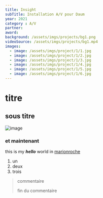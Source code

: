 ```yaml
---
title: Insight
subTitle: Installation A/V pour Daum
year: 2021
category : A/V
partner: 
award:
background: /assets/imgs/projects/bg1.png
videoSource: /assets/imgs/projects/bg1.mp4
images:
  - image: /assets/imgs/project/1/1.jpg
  - image: /assets/imgs/project/1/2.jpg
  - image: /assets/imgs/project/1/3.jpg
  - image: /assets/imgs/project/1/4.jpg
  - image: /assets/imgs/project/1/5.jpg
  - image: /assets/imgs/project/1/6.jpg
---
```

# titre
## sous titre
![image](/assets/imgs/b1.jpg)
### et maintenant
this is my ***hello*** world in [marionroche](marionroche.com)
1. un
2. deux
3. trois
> commentaire
>
> fin du commentaire